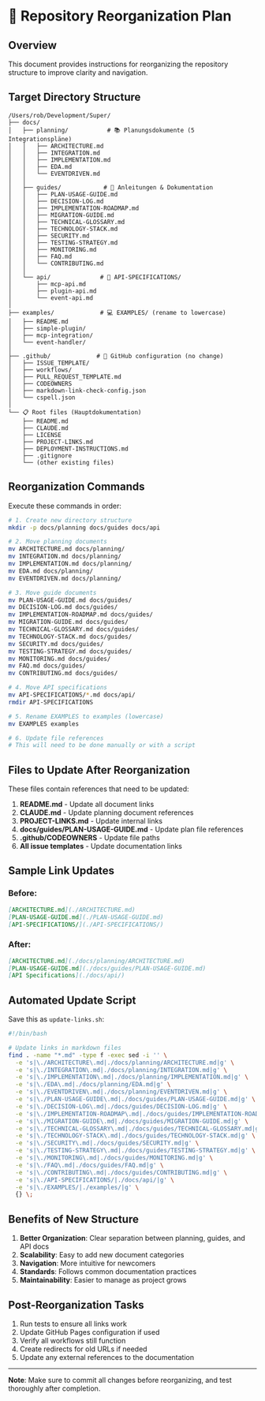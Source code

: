 # 📁 Repository Reorganization Plan

## Overview
This document provides instructions for reorganizing the repository structure to improve clarity and navigation.

## Target Directory Structure

```
/Users/rob/Development/Super/
├── docs/
│   ├── planning/           # 📚 Planungsdokumente (5 Integrationspläne)
│   │   ├── ARCHITECTURE.md
│   │   ├── INTEGRATION.md
│   │   ├── IMPLEMENTATION.md
│   │   ├── EDA.md
│   │   └── EVENTDRIVEN.md
│   │
│   ├── guides/            # 📖 Anleitungen & Dokumentation
│   │   ├── PLAN-USAGE-GUIDE.md
│   │   ├── DECISION-LOG.md
│   │   ├── IMPLEMENTATION-ROADMAP.md
│   │   ├── MIGRATION-GUIDE.md
│   │   ├── TECHNICAL-GLOSSARY.md
│   │   ├── TECHNOLOGY-STACK.md
│   │   ├── SECURITY.md
│   │   ├── TESTING-STRATEGY.md
│   │   ├── MONITORING.md
│   │   ├── FAQ.md
│   │   └── CONTRIBUTING.md
│   │
│   └── api/              # 📁 API-SPECIFICATIONS/
│       ├── mcp-api.md
│       ├── plugin-api.md
│       └── event-api.md
│
├── examples/             # 💻 EXAMPLES/ (rename to lowercase)
│   ├── README.md
│   ├── simple-plugin/
│   ├── mcp-integration/
│   └── event-handler/
│
├── .github/             # 🔧 GitHub configuration (no change)
│   ├── ISSUE_TEMPLATE/
│   ├── workflows/
│   ├── PULL_REQUEST_TEMPLATE.md
│   ├── CODEOWNERS
│   ├── markdown-link-check-config.json
│   └── cspell.json
│
└── 📋 Root files (Hauptdokumentation)
    ├── README.md
    ├── CLAUDE.md
    ├── LICENSE
    ├── PROJECT-LINKS.md
    ├── DEPLOYMENT-INSTRUCTIONS.md
    ├── .gitignore
    └── (other existing files)
```

## Reorganization Commands

Execute these commands in order:

```bash
# 1. Create new directory structure
mkdir -p docs/planning docs/guides docs/api

# 2. Move planning documents
mv ARCHITECTURE.md docs/planning/
mv INTEGRATION.md docs/planning/
mv IMPLEMENTATION.md docs/planning/
mv EDA.md docs/planning/
mv EVENTDRIVEN.md docs/planning/

# 3. Move guide documents
mv PLAN-USAGE-GUIDE.md docs/guides/
mv DECISION-LOG.md docs/guides/
mv IMPLEMENTATION-ROADMAP.md docs/guides/
mv MIGRATION-GUIDE.md docs/guides/
mv TECHNICAL-GLOSSARY.md docs/guides/
mv TECHNOLOGY-STACK.md docs/guides/
mv SECURITY.md docs/guides/
mv TESTING-STRATEGY.md docs/guides/
mv MONITORING.md docs/guides/
mv FAQ.md docs/guides/
mv CONTRIBUTING.md docs/guides/

# 4. Move API specifications
mv API-SPECIFICATIONS/*.md docs/api/
rmdir API-SPECIFICATIONS

# 5. Rename EXAMPLES to examples (lowercase)
mv EXAMPLES examples

# 6. Update file references
# This will need to be done manually or with a script
```

## Files to Update After Reorganization

These files contain references that need to be updated:

1. **README.md** - Update all document links
2. **CLAUDE.md** - Update planning document references
3. **PROJECT-LINKS.md** - Update internal links
4. **docs/guides/PLAN-USAGE-GUIDE.md** - Update plan file references
5. **.github/CODEOWNERS** - Update file paths
6. **All issue templates** - Update documentation links

## Sample Link Updates

### Before:
```markdown
[ARCHITECTURE.md](./ARCHITECTURE.md)
[PLAN-USAGE-GUIDE.md](./PLAN-USAGE-GUIDE.md)
[API-SPECIFICATIONS/](./API-SPECIFICATIONS/)
```

### After:
```markdown
[ARCHITECTURE.md](./docs/planning/ARCHITECTURE.md)
[PLAN-USAGE-GUIDE.md](./docs/guides/PLAN-USAGE-GUIDE.md)
[API Specifications](./docs/api/)
```

## Automated Update Script

Save this as `update-links.sh`:

```bash
#!/bin/bash

# Update links in markdown files
find . -name "*.md" -type f -exec sed -i '' \
  -e 's|\./ARCHITECTURE\.md|./docs/planning/ARCHITECTURE.md|g' \
  -e 's|\./INTEGRATION\.md|./docs/planning/INTEGRATION.md|g' \
  -e 's|\./IMPLEMENTATION\.md|./docs/planning/IMPLEMENTATION.md|g' \
  -e 's|\./EDA\.md|./docs/planning/EDA.md|g' \
  -e 's|\./EVENTDRIVEN\.md|./docs/planning/EVENTDRIVEN.md|g' \
  -e 's|\./PLAN-USAGE-GUIDE\.md|./docs/guides/PLAN-USAGE-GUIDE.md|g' \
  -e 's|\./DECISION-LOG\.md|./docs/guides/DECISION-LOG.md|g' \
  -e 's|\./IMPLEMENTATION-ROADMAP\.md|./docs/guides/IMPLEMENTATION-ROADMAP.md|g' \
  -e 's|\./MIGRATION-GUIDE\.md|./docs/guides/MIGRATION-GUIDE.md|g' \
  -e 's|\./TECHNICAL-GLOSSARY\.md|./docs/guides/TECHNICAL-GLOSSARY.md|g' \
  -e 's|\./TECHNOLOGY-STACK\.md|./docs/guides/TECHNOLOGY-STACK.md|g' \
  -e 's|\./SECURITY\.md|./docs/guides/SECURITY.md|g' \
  -e 's|\./TESTING-STRATEGY\.md|./docs/guides/TESTING-STRATEGY.md|g' \
  -e 's|\./MONITORING\.md|./docs/guides/MONITORING.md|g' \
  -e 's|\./FAQ\.md|./docs/guides/FAQ.md|g' \
  -e 's|\./CONTRIBUTING\.md|./docs/guides/CONTRIBUTING.md|g' \
  -e 's|\./API-SPECIFICATIONS/|./docs/api/|g' \
  -e 's|\./EXAMPLES/|./examples/|g' \
  {} \;
```

## Benefits of New Structure

1. **Better Organization**: Clear separation between planning, guides, and API docs
2. **Scalability**: Easy to add new document categories
3. **Navigation**: More intuitive for newcomers
4. **Standards**: Follows common documentation practices
5. **Maintainability**: Easier to manage as project grows

## Post-Reorganization Tasks

1. Run tests to ensure all links work
2. Update GitHub Pages configuration if used
3. Verify all workflows still function
4. Create redirects for old URLs if needed
5. Update any external references to the documentation

---

**Note**: Make sure to commit all changes before reorganizing, and test thoroughly after completion.
